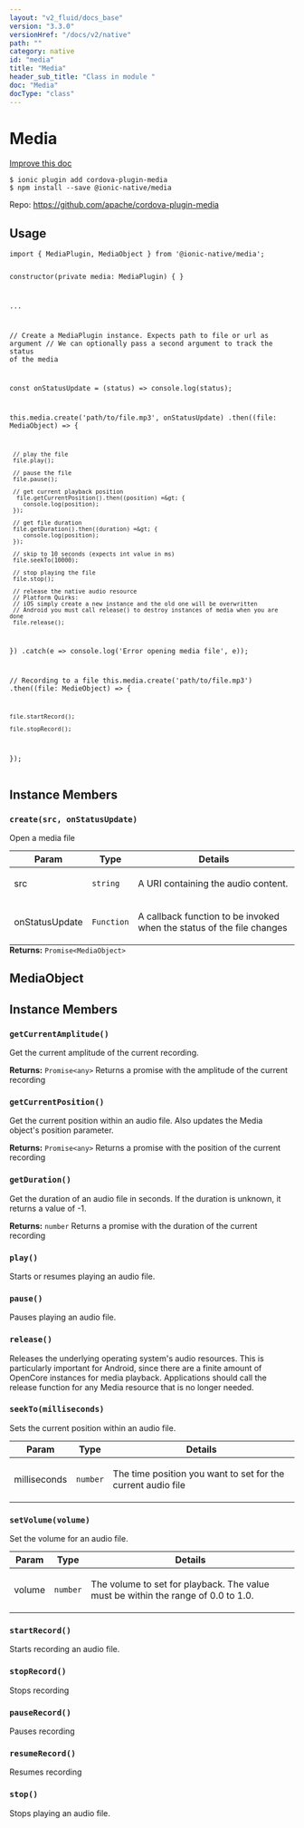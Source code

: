 ```yaml
---
layout: "v2_fluid/docs_base"
version: "3.3.0"
versionHref: "/docs/v2/native"
path: ""
category: native
id: "media"
title: "Media"
header_sub_title: "Class in module "
doc: "Media"
docType: "class"
---
```


<h1 class="api-title">Media</h1>

<a class="improve-v2-docs" href="http://github.com/driftyco/ionic-native/edit/master/src/@ionic-native/plugins/media/index.ts#L126">
  Improve this doc
</a>






<pre><code class="nohighlight">$ ionic plugin add cordova-plugin-media
$ npm install --save @ionic-native/media
</code></pre>
<p>Repo:
  <a href="https://github.com/apache/cordova-plugin-media">
    https://github.com/apache/cordova-plugin-media
  </a>
</p>











<h2>Usage</h2>
<pre><code class="lang-typescript">import { MediaPlugin, MediaObject } from &#39;@ionic-native/media&#39;;


constructor(private media: MediaPlugin) { }


...


// Create a MediaPlugin instance.  Expects path to file or url as argument
// We can optionally pass a second argument to track the status of the media

const onStatusUpdate = (status) =&gt; console.log(status);

this.media.create(&#39;path/to/file.mp3&#39;, onStatusUpdate)
  .then((file: MediaObject) =&gt; {

     // play the file
     file.play();

     // pause the file
     file.pause();

     // get current playback position
      file.getCurrentPosition().then((position) =&gt; {
        console.log(position);
     });

     // get file duration
     file.getDuration().then((duration) =&gt; {
        console.log(position);
     });

     // skip to 10 seconds (expects int value in ms)
     file.seekTo(10000);

     // stop playing the file
     file.stop();

     // release the native audio resource
     // Platform Quirks:
     // iOS simply create a new instance and the old one will be overwritten
     // Android you must call release() to destroy instances of media when you are done
     file.release();

  })
  .catch(e =&gt; console.log(&#39;Error opening media file&#39;, e));


// Recording to a file
this.media.create(&#39;path/to/file.mp3&#39;)
  .then((file: MedieObject) =&gt; {

    file.startRecord();

    file.stopRecord();

  });
</code></pre>








<h2>Instance Members</h2>
<h3><a class="anchor" name="create" href="#create"></a><code>create(src,&nbsp;onStatusUpdate)</code></h3>


Open a media file
<table class="table param-table" style="margin:0;">
  <thead>
  <tr>
    <th>Param</th>
    <th>Type</th>
    <th>Details</th>
  </tr>
  </thead>
  <tbody>
  <tr>
    <td>
      src</td>
    <td>
      <code>string</code>
    </td>
    <td>
      <p>A URI containing the audio content.</p>
</td>
  </tr>
  
  <tr>
    <td>
      onStatusUpdate</td>
    <td>
      <code>Function</code>
    </td>
    <td>
      <p>A callback function to be invoked when the status of the file changes</p>
</td>
  </tr>
  </tbody>
</table>

<div class="return-value" markdown="1">
  <i class="icon ion-arrow-return-left"></i>
  <b>Returns:</b> <code>Promise&lt;MediaObject&gt;</code> 
</div>

<h2><a class="anchor" name="MediaObject" href="#MediaObject"></a>MediaObject</h2>




<h2>Instance Members</h2>
<h3><a class="anchor" name="getCurrentAmplitude" href="#getCurrentAmplitude"></a><code>getCurrentAmplitude()</code></h3>


Get the current amplitude of the current recording.


<div class="return-value" markdown="1">
  <i class="icon ion-arrow-return-left"></i>
  <b>Returns:</b> <code>Promise&lt;any&gt;</code> Returns a promise with the amplitude of the current recording
</div><h3><a class="anchor" name="getCurrentPosition" href="#getCurrentPosition"></a><code>getCurrentPosition()</code></h3>


Get the current position within an audio file. Also updates the Media object's position parameter.


<div class="return-value" markdown="1">
  <i class="icon ion-arrow-return-left"></i>
  <b>Returns:</b> <code>Promise&lt;any&gt;</code> Returns a promise with the position of the current recording
</div><h3><a class="anchor" name="getDuration" href="#getDuration"></a><code>getDuration()</code></h3>




Get the duration of an audio file in seconds. If the duration is unknown, it returns a value of -1.


<div class="return-value" markdown="1">
  <i class="icon ion-arrow-return-left"></i>
  <b>Returns:</b> <code>number</code> Returns a promise with the duration of the current recording
</div><h3><a class="anchor" name="play" href="#play"></a><code>play()</code></h3>




Starts or resumes playing an audio file.



<h3><a class="anchor" name="pause" href="#pause"></a><code>pause()</code></h3>




Pauses playing an audio file.



<h3><a class="anchor" name="release" href="#release"></a><code>release()</code></h3>




Releases the underlying operating system's audio resources. This is particularly important for Android, since there are a finite amount of OpenCore instances for media playback. Applications should call the release function for any Media resource that is no longer needed.



<h3><a class="anchor" name="seekTo" href="#seekTo"></a><code>seekTo(milliseconds)</code></h3>




Sets the current position within an audio file.
<table class="table param-table" style="margin:0;">
  <thead>
  <tr>
    <th>Param</th>
    <th>Type</th>
    <th>Details</th>
  </tr>
  </thead>
  <tbody>
  <tr>
    <td>
      milliseconds</td>
    <td>
      <code>number</code>
    </td>
    <td>
      <p>The time position you want to set for the current audio file</p>
</td>
  </tr>
  </tbody>
</table>

<h3><a class="anchor" name="setVolume" href="#setVolume"></a><code>setVolume(volume)</code></h3>




Set the volume for an audio file.
<table class="table param-table" style="margin:0;">
  <thead>
  <tr>
    <th>Param</th>
    <th>Type</th>
    <th>Details</th>
  </tr>
  </thead>
  <tbody>
  <tr>
    <td>
      volume</td>
    <td>
      <code>number</code>
    </td>
    <td>
      <p>The volume to set for playback. The value must be within the range of 0.0 to 1.0.</p>
</td>
  </tr>
  </tbody>
</table>

<h3><a class="anchor" name="startRecord" href="#startRecord"></a><code>startRecord()</code></h3>




Starts recording an audio file.



<h3><a class="anchor" name="stopRecord" href="#stopRecord"></a><code>stopRecord()</code></h3>




Stops recording



<h3><a class="anchor" name="pauseRecord" href="#pauseRecord"></a><code>pauseRecord()</code></h3>




Pauses recording



<h3><a class="anchor" name="resumeRecord" href="#resumeRecord"></a><code>resumeRecord()</code></h3>




Resumes recording



<h3><a class="anchor" name="stop" href="#stop"></a><code>stop()</code></h3>




Stops playing an audio file.







